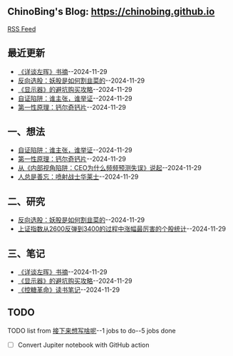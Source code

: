 ## ChinoBing's Blog: https://chinobing.github.io 
[RSS Feed](https://raw.githubusercontent.com/chinobing/blog/master/feed.xml)

## 最近更新
- [《详谈左晖》书摘](https://github.com/chinobing/blog/issues/11)--2024-11-29
- [反向选股：妖股是如何割韭菜的](https://github.com/chinobing/blog/issues/10)--2024-11-29
- [《显示器》的避坑购买攻略](https://github.com/chinobing/blog/issues/9)--2024-11-29
- [自证陷阱：谁主张，谁举证](https://github.com/chinobing/blog/issues/8)--2024-11-29
- [第一性原理：钙尔奇钙片](https://github.com/chinobing/blog/issues/7)--2024-11-29
## 一、想法
- [自证陷阱：谁主张，谁举证](https://github.com/chinobing/blog/issues/8)--2024-11-29
- [第一性原理：钙尔奇钙片](https://github.com/chinobing/blog/issues/7)--2024-11-29
- [从《内部视角陷阱：CEO为什么频频预测失误》说起](https://github.com/chinobing/blog/issues/6)--2024-11-29
- [人总是善忘：喷射战士华莱士](https://github.com/chinobing/blog/issues/3)--2024-11-29
## 二、研究
- [反向选股：妖股是如何割韭菜的](https://github.com/chinobing/blog/issues/10)--2024-11-29
- [上证指数从2600反弹到3400的过程中涨幅最厉害的个股统计](https://github.com/chinobing/blog/issues/4)--2024-11-29
## 三、笔记
- [《详谈左晖》书摘](https://github.com/chinobing/blog/issues/11)--2024-11-29
- [《显示器》的避坑购买攻略](https://github.com/chinobing/blog/issues/9)--2024-11-29
- [《控糖革命》读书笔记](https://github.com/chinobing/blog/issues/5)--2024-11-29
## TODO
TODO list from [接下来想写啥呢](https://github.com/chinobing/blog/issues/2)--1 jobs to do--5 jobs done
- [ ] Convert Jupiter notebook with GitHub action

